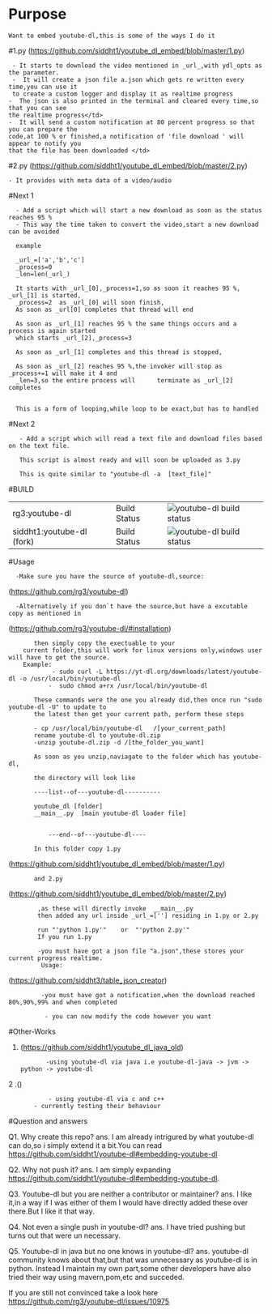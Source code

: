 # Purpose

    Want to embed youtube-dl,this is some of the ways I do it 
    
#1.py (https://github.com/siddht1/youtube_dl_embed/blob/master/1.py)

     - It starts to download the video mentioned in _url_,with ydl_opts as the parameter.
     -  It will create a json file a.json which gets re written every time,you can use it
     to create a custom logger and display it as realtime progress
    -  The json is also printed in the terminal and cleared every time,so that you can see 
    the realtime progress</td>
    -  It will send a custom notification at 80 percent progress so that you can prepare the 
    code,at 100 % or finished,a notification of 'file download ' will appear to notify you 
    that the file has been downloaded </td>


#2.py (https://github.com/siddht1/youtube_dl_embed/blob/master/2.py)

    - It provides with meta data of a video/audio 

		

#Next 1

      - Add a script which will start a new download as soon as the status reaches 95 %
      - This way the time taken to convert the video,start a new download can be avoided
      
      example
      
      _url_=['a','b','c']
      _process=0
      _len=len(_url_)
      
      It starts with _url_[0],_process=1,so as soon it reaches 95 %, _url_[1] is started,
      _process=2  as _url_[0] will soon finish,
      As soon as _url[0] completes that thread will end
      
      As soon as _url_[1] reaches 95 % the same things occurs and a process is again started 
      which starts _url_[2],_process=3
      
      As soon as _url_[1] completes and this thread is stopped,
      
      As soon as _url_[2] reaches 95 %,the invoker will stop as _process+=1 will make it 4 and
      _len=3,so the entire process will      terminate as _url_[2] completes
      
      
      This is a form of looping,while loop to be exact,but has to handled


#Next 2

       - Add a script which will read a text file and download files based on the text file.
       
       This script is almost ready and will soon be uploaded as 3.py
       
       This is quite similar to "youtube-dl -a  [text_file]"

#BUILD

<table width="100%"   align="center"  class="table_border_both">
<tr class="heading_table_top">
<td>  rg3:youtube-dl </td>
<td> Build Status</td>
<td><img src="https://travis-ci.org/rg3/youtube-dl.svg?branch=master" alt="youtube-dl build status"></td>
</tr>
<tr>
<td> siddht1:youtube-dl (fork) </td>
<td> Build Status</td>
<td><img src="https://travis-ci.org/siddht1/youtube-dl.svg?branch=master" alt="youtube-dl build status"></td>
</tr>
</table> 


#Usage    

      -Make sure you have the source of youtube-dl,source: 
  (https://github.com/rg3/youtube-dl)    
  
      -Alternatively if you don`t have the source,but have a excutable copy as mentioned in 
  (https://github.com/rg3/youtube-dl/#installation) 
    
           then simply copy the exectuable to your
        current folder,this will work for linux versions only,windows user will have to get the source.
        Example: 
                - sudo curl -L https://yt-dl.org/downloads/latest/youtube-dl -o /usr/local/bin/youtube-dl
               -  sudo chmod a+rx /usr/local/bin/youtube-dl 
	       
	       These commands were the one you already did,then once run "sudo youtube-dl -U" to update to 
	       the latest then get your current path, perform these steps
	       
	       - cp /usr/local/bin/youtube-dl   /[your_current_path]
	       rename youtube-dl to youtube-dl.zip
	       -unzip youtube-dl.zip -d /[the_folder_you_want]
	       
	       As soon as you unzip,naviagate to the folder which has youtube-dl,
	       
	       the directory will look like 
	       
	       ----list--of---youtube-dl----------
	       
	       youtube_dl [folder]
	       __main__.py  [main youtube-dl loader file]


               ---end--of---youtube-dl----
	       
	       In this folder copy 1.py 
(https://github.com/siddht1/youtube_dl_embed/blob/master/1.py) 
	  
	       and 2.py 
(https://github.com/siddht1/youtube_dl_embed/blob/master/2.py)
	       
	        ,as these will directly invoke  __main__.py 
	        then added any url inside _url_=[''] residing in 1.py or 2.py
	       
	        run "'python 1.py'"    or  "'python 2.py'"
	        If you run 1.py
	       
	        -you must have got a json file "a.json",these stores your current progress realtime.
	         Usage: 
(https://github.com/siddht3/table_json_creator)
		 
	         -you must have got a notification,when the download reached 80%,90%,99% and when completed
	       
	          - you can now modify the code however you want
	       
	       
	      
#Other-Works 

1. (https://github.com/siddht1/youtube_dl_java_old)

             
              -using youtube-dl via java i.e youtube-dl-java -> jvm -> python -> youtube-dl
	      
2 .()    


               - using youtube-dl via c and c++
	       - currently testing their behaviour
	       

#Question and answers

Q1. Why create this repo?
ans. I am already intrigured by what youtube-dl can do,so i simply extend it a bit.You can read 
https://github.com/siddht1/youtube-dl#embedding-youtube-dl

Q2. Why not push it?
ans. I am simply expanding https://github.com/siddht1/youtube-dl#embedding-youtube-dl.

Q3. Youtube-dl but you are neither a contributor or maintainer?
ans. I like it,in a way if I was either of them I would have directly added these over 
     there.But I like it that way.
     
 Q4. Not even a single push in youtube-dl?
 ans. I have tried pushing but turns out that were un necessary.
 
 Q5. Youtube-dl in java but no one knows in youtube-dl?
 ans. youtube-dl community knows about that,but that was unnecessary as youtube-dl is in python.
      Instead I maintain my own part,some other developers have also tried their way using
      mavern,pom,etc and succeded.
      
If you are still not convinced take a look here  https://github.com/rg3/youtube-dl/issues/10975
      
      
      
     

	       
                	       
	       
      
